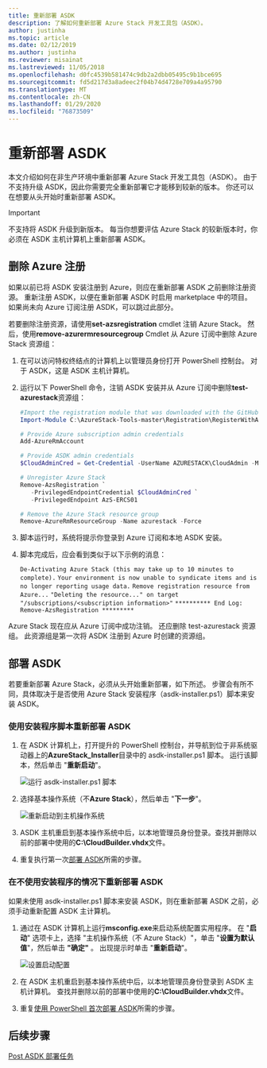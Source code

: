 ```yaml
---
title: 重新部署 ASDK
description: 了解如何重新部署 Azure Stack 开发工具包（ASDK）。
author: justinha
ms.topic: article
ms.date: 02/12/2019
ms.author: justinha
ms.reviewer: misainat
ms.lastreviewed: 11/05/2018
ms.openlocfilehash: d0fc4539b581474c9db2a2dbb05495c9b1bce695
ms.sourcegitcommit: fd5d217d3a8adeec2f04b74d4728e709a4a95790
ms.translationtype: MT
ms.contentlocale: zh-CN
ms.lasthandoff: 01/29/2020
ms.locfileid: "76873509"
---
```

# <a name="redeploy-the-asdk"></a>重新部署 ASDK
本文介绍如何在非生产环境中重新部署 Azure Stack 开发工具包（ASDK）。 由于不支持升级 ASDK，因此你需要完全重新部署它才能移到较新的版本。 你还可以在想要从头开始时重新部署 ASDK。

> [!IMPORTANT]
> 不支持将 ASDK 升级到新版本。 每当你想要评估 Azure Stack 的较新版本时，你必须在 ASDK 主机计算机上重新部署 ASDK。

## <a name="remove-azure-registration"></a>删除 Azure 注册 
如果以前已将 ASDK 安装注册到 Azure，则应在重新部署 ASDK 之前删除注册资源。 重新注册 ASDK，以便在重新部署 ASDK 时启用 marketplace 中的项目。 如果尚未向 Azure 订阅注册 ASDK，可以跳过此部分。

若要删除注册资源，请使用**set-azsregistration** cmdlet 注销 Azure Stack。 然后，使用**remove-azurermresourcegroup** Cmdlet 从 Azure 订阅中删除 Azure Stack 资源组：

1. 在可以访问特权终结点的计算机上以管理员身份打开 PowerShell 控制台。 对于 ASDK，这是 ASDK 主机计算机。

2. 运行以下 PowerShell 命令，注销 ASDK 安装并从 Azure 订阅中删除**test-azurestack**资源组：

   ```powershell    
   #Import the registration module that was downloaded with the GitHub tools
   Import-Module C:\AzureStack-Tools-master\Registration\RegisterWithAzure.psm1

   # Provide Azure subscription admin credentials
   Add-AzureRmAccount

   # Provide ASDK admin credentials
   $CloudAdminCred = Get-Credential -UserName AZURESTACK\CloudAdmin -Message "Enter the cloud domain credentials to access the privileged endpoint"

   # Unregister Azure Stack
   Remove-AzsRegistration `
      -PrivilegedEndpointCredential $CloudAdminCred `
      -PrivilegedEndpoint AzS-ERCS01

   # Remove the Azure Stack resource group
   Remove-AzureRmResourceGroup -Name azurestack -Force
   ```

3. 脚本运行时，系统将提示你登录到 Azure 订阅和本地 ASDK 安装。
4. 脚本完成后，应会看到类似于以下示例的消息：

    `De-Activating Azure Stack (this may take up to 10 minutes to complete).` `Your environment is now unable to syndicate items and is no longer reporting usage data.`
    `Remove registration resource from Azure...`
    `"Deleting the resource..." on target "/subscriptions/<subscription information>"`
    `********** End Log: Remove-AzsRegistration *********`



Azure Stack 现在应从 Azure 订阅中成功注销。 还应删除 test-azurestack 资源组。 此资源组是第一次将 ASDK 注册到 Azure 时创建的资源组。

## <a name="deploy-the-asdk"></a>部署 ASDK
若要重新部署 Azure Stack，必须从头开始重新部署，如下所述。 步骤会有所不同，具体取决于是否使用 Azure Stack 安装程序（asdk-installer.ps1）脚本来安装 ASDK。

### <a name="redeploy-the-asdk-using-the-installer-script"></a>使用安装程序脚本重新部署 ASDK
1. 在 ASDK 计算机上，打开提升的 PowerShell 控制台，并导航到位于非系统驱动器上的**AzureStack_Installer**目录中的 asdk-installer.ps1 脚本。 运行该脚本，然后单击 "**重新启动**"。

   ![运行 asdk-installer.ps1 脚本](media/asdk-redeploy/1.png)

2. 选择基本操作系统（不**Azure Stack**），然后单击 "**下一步**"。

   ![重新启动到主机操作系统](media/asdk-redeploy/2.png)

3. ASDK 主机重启到基本操作系统中后，以本地管理员身份登录。查找并删除以前的部署中使用的**C:\CloudBuilder.vhdx**文件。

4. 重复执行第一次[部署 ASDK](asdk-install.md)所需的步骤。

### <a name="redeploy-the-asdk-without-using-the-installer"></a>在不使用安装程序的情况下重新部署 ASDK
如果未使用 asdk-installer.ps1 脚本来安装 ASDK，则在重新部署 ASDK 之前，必须手动重新配置 ASDK 主计算机。

1. 通过在 ASDK 计算机上运行**msconfig.exe**来启动系统配置实用程序。 在 "**启动**" 选项卡上，选择 "主机操作系统（不 Azure Stack）"，单击 "**设置为默认值**"，然后单击 **"确定"** 。 出现提示时单击 "**重新启动**"。

      ![设置启动配置](media/asdk-redeploy/4.png)

2. 在 ASDK 主机重启到基本操作系统中后，以本地管理员身份登录到 ASDK 主机计算机。 查找并删除以前的部署中使用的**C:\CloudBuilder.vhdx**文件。

3. 重复[使用 PowerShell 首次部署 ASDK](asdk-deploy-powershell.md)所需的步骤。


## <a name="next-steps"></a>后续步骤
[Post ASDK 部署任务](asdk-post-deploy.md)




